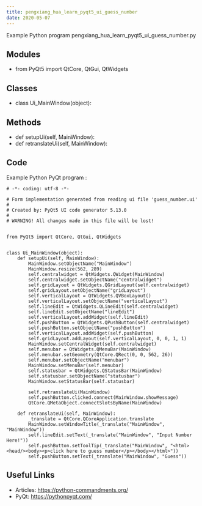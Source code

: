 ```yaml
---
title: pengxiang_hua_learn_pyqt5_ui_guess_number
date: 2020-05-07
---
```

Example Python program pengxiang_hua_learn_pyqt5_ui_guess_number.py

## Modules

* from PyQt5 import QtCore, QtGui, QtWidgets

## Classes

* class Ui_MainWindow(object):

## Methods

* def setupUi(self, MainWindow):
* def retranslateUi(self, MainWindow):

## Code

Example Python PyQt program :

    # -*- coding: utf-8 -*-
    
    # Form implementation generated from reading ui file 'guess_number.ui'
    #
    # Created by: PyQt5 UI code generator 5.13.0
    #
    # WARNING! All changes made in this file will be lost!
    
    
    from PyQt5 import QtCore, QtGui, QtWidgets
    
    
    class Ui_MainWindow(object):
        def setupUi(self, MainWindow):
            MainWindow.setObjectName("MainWindow")
            MainWindow.resize(562, 289)
            self.centralwidget = QtWidgets.QWidget(MainWindow)
            self.centralwidget.setObjectName("centralwidget")
            self.gridLayout = QtWidgets.QGridLayout(self.centralwidget)
            self.gridLayout.setObjectName("gridLayout")
            self.verticalLayout = QtWidgets.QVBoxLayout()
            self.verticalLayout.setObjectName("verticalLayout")
            self.lineEdit = QtWidgets.QLineEdit(self.centralwidget)
            self.lineEdit.setObjectName("lineEdit")
            self.verticalLayout.addWidget(self.lineEdit)
            self.pushButton = QtWidgets.QPushButton(self.centralwidget)
            self.pushButton.setObjectName("pushButton")
            self.verticalLayout.addWidget(self.pushButton)
            self.gridLayout.addLayout(self.verticalLayout, 0, 0, 1, 1)
            MainWindow.setCentralWidget(self.centralwidget)
            self.menubar = QtWidgets.QMenuBar(MainWindow)
            self.menubar.setGeometry(QtCore.QRect(0, 0, 562, 26))
            self.menubar.setObjectName("menubar")
            MainWindow.setMenuBar(self.menubar)
            self.statusbar = QtWidgets.QStatusBar(MainWindow)
            self.statusbar.setObjectName("statusbar")
            MainWindow.setStatusBar(self.statusbar)
    
            self.retranslateUi(MainWindow)
            self.pushButton.clicked.connect(MainWindow.showMessage)
            QtCore.QMetaObject.connectSlotsByName(MainWindow)
    
        def retranslateUi(self, MainWindow):
            _translate = QtCore.QCoreApplication.translate
            MainWindow.setWindowTitle(_translate("MainWindow", "MainWindow"))
            self.lineEdit.setText(_translate("MainWindow", "Input Number Here!"))
            self.pushButton.setToolTip(_translate("MainWindow", "<html><head/><body><p>click here to guess number</p></body></html>"))
            self.pushButton.setText(_translate("MainWindow", "Guess"))
    

## Useful Links

- Articles: https://python-commandments.org/
- PyQt: https://pythonpyqt.com/
